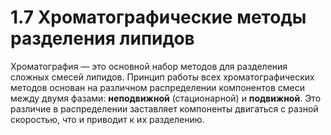 # 1.7 Хроматографические методы разделения липидов

Хроматография — это основной набор методов для разделения сложных смесей липидов. Принцип работы всех хроматографических методов основан на различном распределении компонентов смеси между двумя фазами: **неподвижной** (стационарной) и **подвижной**. Это различие в распределении заставляет компоненты двигаться с разной скоростью, что и приводит к их разделению.
